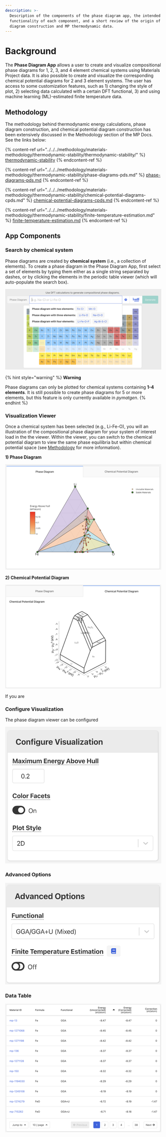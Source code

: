 ```yaml
---
description: >-
  Description of the components of the phase diagram app, the intended
  functionality of each component, and a short review of the origin of the phase
  diagram construction and MP thermodynamic data.
---
```


# Background

The **Phase Diagram App** allows a user to create and visualize compositional phase diagrams for 1, 2, 3, and 4 element chemical systems using Materials Project data. It is also possible to create and visualize the corresponding chemical potential diagrams for 2 and 3 element systems. The user has access to some customization features, such as 1) changing the style of plot, 2) selecting data calculated with a certain DFT functional, 3) and using machine learning (ML)-estimated finite temperature data.

## Methodology

The methodology behind thermodynamic energy calculations, phase diagram construction, and chemical potential diagram construction has been extensively discussed in the Methodology section of the MP Docs. See the links below:

{% content-ref url="../../../methodology/materials-methodology/thermodynamic-stability/thermodynamic-stability/" %}
[thermodynamic-stability](../../../methodology/materials-methodology/thermodynamic-stability/thermodynamic-stability/)
{% endcontent-ref %}

{% content-ref url="../../../methodology/materials-methodology/thermodynamic-stability/phase-diagrams-pds.md" %}
[phase-diagrams-pds.md](../../../methodology/materials-methodology/thermodynamic-stability/phase-diagrams-pds.md)
{% endcontent-ref %}

{% content-ref url="../../../methodology/materials-methodology/thermodynamic-stability/chemical-potential-diagrams-cpds.md" %}
[chemical-potential-diagrams-cpds.md](../../../methodology/materials-methodology/thermodynamic-stability/chemical-potential-diagrams-cpds.md)
{% endcontent-ref %}

{% content-ref url="../../../methodology/materials-methodology/thermodynamic-stability/finite-temperature-estimation.md" %}
[finite-temperature-estimation.md](../../../methodology/materials-methodology/thermodynamic-stability/finite-temperature-estimation.md)
{% endcontent-ref %}

## App Components

### Search by chemical system

Phase diagrams are created by **chemical system** (i.e., a collection of elements). To create a phase diagram in the Phase Diagram App, first select a set of elements by typing them either as a single string separated by dashes, or by clicking the elements in the periodic table viewer (which will auto-populate the search box).

![Figure 1: Search by chemical system using the periodic table viewer](<../../../.gitbook/assets/Screen Shot 2022-07-14 at 4.13.26 PM.png>)

{% hint style="warning" %}
**Warning**

Phase diagrams can only be plotted for chemical systems containing **1-4 elements**. It is still possible to create phase diagrams for 5 or more elements, but this feature is only currently available in _pymatgen_.
{% endhint %}

### Visualization Viewer

Once a chemical system has been selected (e.g., Li-Fe-O), you will an illustration of the compositional phase diagram for your system of interest load in the the viewer.  Within the viewer, you can switch to the chemical potential diagram to view the same phase equilibria but within chemical potential space (see [Methodology](background.md#chemical-potential-diagrams) for more information).

**1) Phase Diagram**

![](<../../../.gitbook/assets/Screen Shot 2022-07-14 at 4.27.33 PM.png>)

**2) Chemical Potential Diagram**

![](<../../../.gitbook/assets/Screen Shot 2022-07-14 at 4.33.40 PM.png>)

If you are

### Configure Visualization

The phase diagram viewer can be configured&#x20;

![](<../../../.gitbook/assets/Screen Shot 2022-07-14 at 4.25.25 PM.png>)

### Advanced Options

![](<../../../.gitbook/assets/Screen Shot 2022-07-14 at 4.38.07 PM.png>)

### Data Table

![](<../../../.gitbook/assets/Screen Shot 2022-07-14 at 4.37.51 PM.png>)

